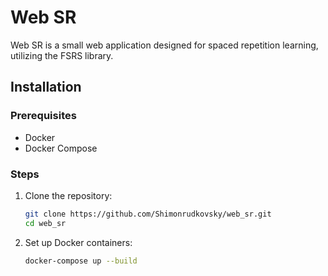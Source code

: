 # Web SR

Web SR is a small web application designed for spaced repetition learning, utilizing the FSRS library.

## Installation

### Prerequisites

- Docker
- Docker Compose

### Steps

1. Clone the repository:

    ```sh
    git clone https://github.com/Shimonrudkovsky/web_sr.git
    cd web_sr
    ```

2. Set up Docker containers:

    ```sh
    docker-compose up --build
    ```
